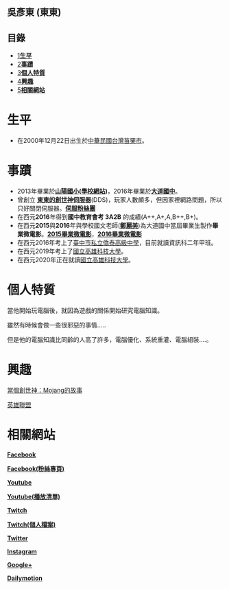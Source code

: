 ## 吳彥東 (東東)
## 目錄

- [1**生平**](https://zh.wikipedia.org/wiki/User:%E5%90%B3%E5%BD%A5%E6%9D%B1#%E7%94%9F%E5%B9%B3)
- [2**事蹟**](https://zh.wikipedia.org/wiki/User:%E5%90%B3%E5%BD%A5%E6%9D%B1#%E4%BA%8B%E8%B9%9F)
- [3**個人特質**](https://zh.wikipedia.org/wiki/User:%E5%90%B3%E5%BD%A5%E6%9D%B1#%E5%80%8B%E4%BA%BA%E7%89%B9%E8%B3%AA)
- [4**興趣**](https://zh.wikipedia.org/wiki/User:%E5%90%B3%E5%BD%A5%E6%9D%B1#%E8%88%88%E8%B6%A3)
- [5**相關網站**](https://zh.wikipedia.org/wiki/User:%E5%90%B3%E5%BD%A5%E6%9D%B1#%E7%9B%B8%E9%97%9C%E7%B6%B2%E7%AB%99)

# **生平**

- 在2000年12月22日出生於[中華民國](https://zh.wikipedia.org/wiki/%E4%B8%AD%E8%8F%AF%E6%B0%91%E5%9C%8B "中華民國")[台灣](https://zh.wikipedia.org/wiki/%E8%87%BA%E7%81%A3 "臺灣")[苗栗市](https://zh.wikipedia.org/wiki/%E8%8B%97%E6%A0%97%E5%B8%82 "苗栗市")。

# **事蹟**

- 2013年畢業於[**山陽國小**](https://zh.wikipedia.org/w/index.php?title=User:Cherrycake19&action=edit&redlink=1 "User:Cherrycake19（頁面不存在）")**([學校網站](http://teacher2.syps.tc.edu.tw/school/web/?home=syps))**，2016年畢業於[**大道國中**](http://www.ddjhs.tc.edu.tw/)。
- 曾創立 **[東東的創世神伺服器](https://www.facebook.com/wud656)**(DDS)，玩家人數頗多，但因家裡網路問題，所以只好關閉伺服器。[**伺服粉絲團**](https://www.facebook.com/wud656)
- 在西元**2016**年得到**國中教育會考 3A2B** 的成績(A++,A+,A,B++,B+)。
- 在西元**2015**與**2016**年與學校國文老師(**[鄭麗美](https://www.facebook.com/dadulucy)**)為大道國中當屆畢業生製作**畢業微電影**。**[2015畢業微電影](https://www.youtube.com/watch?v=df7rQDfLSqU&feature=youtu.be)**，**[2016畢業微電影](https://www.youtube.com/watch?v=cpNNkTnlw68&feature=youtu.be)**
- 在西元2016年考上了[臺中市私立僑泰高級中學](https://zh.wikipedia.org/wiki/%E8%87%BA%E4%B8%AD%E5%B8%82%E7%A7%81%E7%AB%8B%E5%83%91%E6%B3%B0%E9%AB%98%E7%B4%9A%E4%B8%AD%E5%AD%B8 "臺中市私立僑泰高級中學")，目前就讀資訊科二年甲班。
- 在西元2019年考上了[國立高雄科技大學](https://zh.wikipedia.org/wiki/%E5%9C%8B%E7%AB%8B%E9%AB%98%E9%9B%84%E7%A7%91%E6%8A%80%E5%A4%A7%E5%AD%B8 "國立高雄科技大學")。
- 在西元2020年正在就讀[國立高雄科技大學](https://zh.wikipedia.org/wiki/%E5%9C%8B%E7%AB%8B%E9%AB%98%E9%9B%84%E7%A7%91%E6%8A%80%E5%A4%A7%E5%AD%B8 "國立高雄科技大學")。

# **個人特質**

當他開始玩電腦後，就因為遊戲的關係開始研究電腦知識。

雖然有時候會做一些很邪惡的事情.....

但是他的電腦知識比同齡的人高了許多，電腦優化、系統重灌、電腦組裝....。

# **興趣**

[當個創世神：Mojang的故事](https://zh.wikipedia.org/wiki/%E7%95%B6%E5%80%8B%E5%89%B5%E4%B8%96%E7%A5%9E%EF%BC%9AMojang%E7%9A%84%E6%95%85%E4%BA%8B "當個創世神：Mojang的故事")

[英雄聯盟](https://zh.wikipedia.org/wiki/%E8%8B%B1%E9%9B%84%E8%81%94%E7%9B%9F "英雄聯盟")

# **相關網站**

[**Facebook**](https://www.facebook.com/wut656)

[**Facebook(粉絲專頁)**](https://www.facebook.com/wut656)

[**Youtube**](https://www.youtube.com/user/wuc656)

**[Youtube(播放清單)](https://www.youtube.com/user/wuc656/playlists)**

**[Twitch](https://www.twitch.tv/wuc656)**

**[Twitch(個人檔案)](https://www.twitch.tv/wuc656/profile)**

**[Twitter](https://twitter.com/wuc656)**

**[Instagram](https://www.instagram.com/wuc656/)**

**[Google+](https://plus.google.com/u/0/+%E5%90%B3%E5%BD%A5%E6%9D%B1)**

**[Dailymotion](http://www.dailymotion.com/wuc656)**
